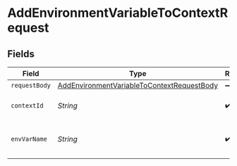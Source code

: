 # AddEnvironmentVariableToContextRequest


## Fields

| Field                                                                                                               | Type                                                                                                                | Required                                                                                                            | Description                                                                                                         |
| ------------------------------------------------------------------------------------------------------------------- | ------------------------------------------------------------------------------------------------------------------- | ------------------------------------------------------------------------------------------------------------------- | ------------------------------------------------------------------------------------------------------------------- |
| `requestBody`                                                                                                       | [AddEnvironmentVariableToContextRequestBody](../../models/operations/AddEnvironmentVariableToContextRequestBody.md) | :heavy_minus_sign:                                                                                                  | N/A                                                                                                                 |
| `contextId`                                                                                                         | *String*                                                                                                            | :heavy_check_mark:                                                                                                  | ID of the context (UUID)                                                                                            |
| `envVarName`                                                                                                        | *String*                                                                                                            | :heavy_check_mark:                                                                                                  | The name of the environment variable                                                                                |